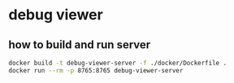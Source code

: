 # debug viewer

## how to build and run server
``` bash
docker build -t debug-viewer-server -f ./docker/Dockerfile .
docker run --rm -p 8765:8765 debug-viewer-server
```
